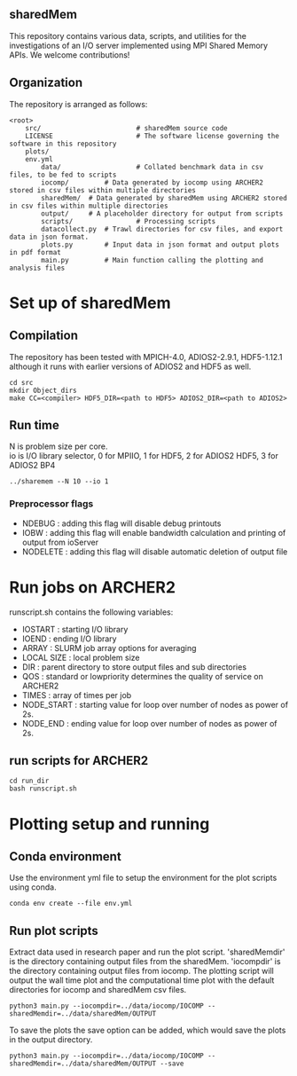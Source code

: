 sharedMem
---------

This repository contains various data, scripts, and utilities for the investigations of an I/O server implemented using MPI Shared Memory APIs. 
We welcome contributions!

## Organization ##
The repository is arranged as follows:

    <root>
        src/                     	# sharedMem source code 
        LICENSE                  	# The software license governing the software in this repository
        plots/
		env.yml 	
        	data/                   # Collated benchmark data in csv files, to be fed to scripts
			iocomp/         # Data generated by iocomp using ARCHER2 stored in csv files within multiple directories 
			sharedMem/	# Data generated by sharedMem using ARCHER2 stored in csv files within multiple directories
			output/ 	# A placeholder directory for output from scripts
        	scripts/              	# Processing scripts
			datacollect.py	# Trawl directories for csv files, and export data in json format. 
			plots.py      	# Input data in json format and output plots in pdf format  
			main.py      	# Main function calling the plotting and analysis files  


# Set up of sharedMem
## Compilation 
The repository has been tested with MPICH-4.0, ADIOS2-2.9.1, HDF5-1.12.1 although it runs with earlier versions of ADIOS2 and HDF5 as well. 

	cd src 
 	mkdir Object_dirs
	make CC=<compiler> HDF5_DIR=<path to HDF5> ADIOS2_DIR=<path to ADIOS2>

## Run time
N is problem size per core.   
io is I/O library selector, 0 for MPIIO, 1 for HDF5, 2 for ADIOS2 HDF5, 3 for ADIOS2 BP4

	../sharemem --N 10 --io 1 
### Preprocessor flags 
- NDEBUG : adding this flag will disable debug printouts 
- IOBW : adding this flag will enable bandwidth calculation and printing of
	output from ioServer 
- NODELETE : adding this flag will disable automatic deletion of output file 

# Run jobs on ARCHER2 
runscript.sh contains the following variables:
- IOSTART : starting I/O library
- IOEND : ending I/O library  
- ARRAY : SLURM job array options for averaging 
- LOCAL SIZE : local problem size 
- DIR : parent directory to store output files and sub directories
- QOS : standard or lowpriority determines the quality of service on ARCHER2
- TIMES : array of times per job 
- NODE_START : starting value for loop over number of nodes as power of 2s. 
- NODE_END : ending value for loop over number of nodes as power of 2s. 

## run scripts for ARCHER2 
	cd run_dir
	bash runscript.sh 


# Plotting setup and running 
## Conda environment 
Use the environment yml file to setup the environment for the plot scripts using conda.

	conda env create --file env.yml 

## Run plot scripts 
Extract data used in research paper and run the plot script.
'sharedMemdir' is the directory containing output files from the sharedMem.
'iocompdir' is the directory containing output files from iocomp.
The plotting script will output the wall time plot and the computational time plot with the default directories for iocomp and sharedMem csv files. 

	python3 main.py --iocompdir=../data/iocomp/IOCOMP --sharedMemdir=../data/sharedMem/OUTPUT	

To save the plots the save option can be added, which would save the plots in the output directory.  

	python3 main.py --iocompdir=../data/iocomp/IOCOMP --sharedMemdir=../data/sharedMem/OUTPUT --save 	
